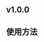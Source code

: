## v1.0.0
## 使用方法
<template>
	<view class="">
		<fever-popup ref="popupRef" @btnCallBack="onPopupBtn"></fever-popup>
		<view class="viewItem" @click="onPopup(8)">标题+内容+选择器+按钮</view>
		<view class="viewItem" @click="onPopup(1)">标题+内容+按钮</view>
		<view class="viewItem" @click="onPopup(2)">内容+按钮</view>
		<view class="viewItem" @click="onPopup(3)">标题+按钮</view>
		<view class="viewItem" @click="onPopup(7)">标题+内容</view>
		<view class="viewItem" @click="onPopup(4)">标题</view>
		<view class="viewItem" @click="onPopup(5)">内容</view>
		<view class="viewItem" @click="onPopup(6)">按钮(自定义)</view>
	</view>
</template>
<script>
	var popupRef;
	import feverPopup from '@/feverUI/fever-popup/fever-popup';
	export default {
		components: {feverPopup},
		data() {
			return {}
		},
		mounted() {},
		onLoad(options) {},
		onReady() {
			popupRef=this.$refs.popupRef;
		},
		onShow() {},
		created() {},
		methods: {
			onPopup(i){
				if(i==1){
					popupRef.type='def';
					popupRef.mark=true;
					popupRef.info={
						title: '弹窗提醒',
						centent: ['这是内容这是内容这是内容这是内容这是内容这是内容这是内容这是内容', '这是内容这是内容这是内容这是内容这是内'],
						btn: ['确认']
					};
				}else if(i==2){
					popupRef.type='def';
					popupRef.mark=true;
					popupRef.info={
						centent: ['这是内容这是内容这是内容这是内容这是内容这是内容这是内容这是内容', '这是内容这是内容这是内容这是内容这是内'],
						btn: ['确认']
					};
				}else if(i==3){
					popupRef.type='def';
					popupRef.mark=true;
					popupRef.info={
						title: '弹窗提醒',
						btn: ['确认']
					};
				}else if(i==4){
					popupRef.type='def';
					popupRef.info={
						title: '弹窗提醒',
					};
				}else if(i==5){
					popupRef.type='def';
					popupRef.mark=true;
					popupRef.info={
						centent: ['这是内容这是内容这是内容这是内容这是内容这是内容这是内容这是内容', '这是内容这是内容这是内容这是内容这是内'],
					};
				}else if(i==6){
					popupRef.type='def';
					popupRef.mark=true;
					popupRef.info={
						btn: [1, 2, 3,'自定义']
					};
				}else if(i==7){
					popupRef.type='def';
					popupRef.mark=true;
					popupRef.info={
						title: '弹窗提醒',
						centent: ['这是内容这是内容这是内容这是内容这是内容这是内容这是内容这是内容', '这是内容这是内容这是内容这是内容这是内']
					};
				}else if(i==8){
					popupRef.type='def';
					popupRef.mark=true;
					popupRef.checked={state:false};
					popupRef.info={
						title: '弹窗提醒',
						centent: ['这是内容这是内容这是内容这是内容这是内容这是内容这是内容这是内容', '这是内容这是内容这是内容这是内容这是内'],
						btn: ['确认']
					};
				}
			},
			onPopupBtn(item){//组件回调
				// (item);
			}
		}
	}
</script>

<style scoped>
	.viewItem{
		position: relative;
		width: 100%;
		padding: 20rpx;
		margin-top: 50rpx;
		text-align: center;
		display: flex;
		align-items: center;
		justify-content: center;
		font-size: 40rpx;
		font-weight: 300;
		color: #FFFFFF;
		background-color: rgba(212, 201, 240, 0.8);
	}
</style>
